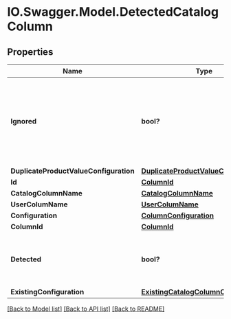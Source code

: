 # IO.Swagger.Model.DetectedCatalogColumn
## Properties

Name | Type | Description | Notes
------------ | ------------- | ------------- | -------------
**Ignored** | **bool?** | IF true, the product values of this column will be not taken in account during the importation process | [optional] [default to false]
**DuplicateProductValueConfiguration** | [**DuplicateProductValueConfiguration**](DuplicateProductValueConfiguration.md) |  | [optional] 
**Id** | [**ColumnId**](ColumnId.md) |  | 
**CatalogColumnName** | [**CatalogColumnName**](CatalogColumnName.md) |  | 
**UserColumName** | [**UserColumName**](UserColumName.md) |  | 
**Configuration** | [**ColumnConfiguration**](ColumnConfiguration.md) |  | 
**ColumnId** | [**ColumnId**](ColumnId.md) |  | 
**Detected** | **bool?** | Indicates if the column is detected or is from the current catalog | 
**ExistingConfiguration** | [**ExistingCatalogColumnConfiguration**](ExistingCatalogColumnConfiguration.md) |  | [optional] 

[[Back to Model list]](../README.md#documentation-for-models) [[Back to API list]](../README.md#documentation-for-api-endpoints) [[Back to README]](../README.md)


